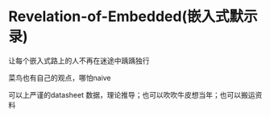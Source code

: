 # Revelation-of-Embedded(嵌入式默示录)

让每个嵌入式路上的人不再在迷途中踽踽独行

菜鸟也有自己的观点，哪怕naive

可以上严谨的datasheet 数据，理论推导；也可以吹吹牛皮想当年；也可以搬运资料